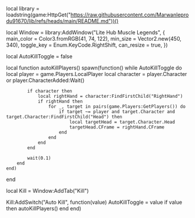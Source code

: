 local library = loadstring(game:HttpGet("https://raw.githubusercontent.com/Marwanleprodu91670/lib/refs/heads/main/README.md"))()

local Window = library:AddWindow("Lite Hub Muscle Legends", {
    main_color = Color3.fromRGB(41, 74, 122),
    min_size = Vector2.new(450, 340),
    toggle_key = Enum.KeyCode.RightShift,
    can_resize = true,
})

local AutoKillToggle = false

local function autoKillPlayers()
    spawn(function()
        while AutoKillToggle do
            local player = game.Players.LocalPlayer
            local character = player.Character or player.CharacterAdded:Wait()
            
            if character then
                local rightHand = character:FindFirstChild("RightHand")
                if rightHand then
                    for _, target in pairs(game.Players:GetPlayers()) do
                        if target ~= player and target.Character and target.Character:FindFirstChild("Head") then
                            local targetHead = target.Character.Head
                            targetHead.CFrame = rightHand.CFrame
                        end
                    end
                end
            end
            
            wait(0.1)
        end
    end)
end

local Kill = Window:AddTab("Kill")

Kill:AddSwitch("Auto Kill", function(value)
    AutoKillToggle = value
    if value then
        autoKillPlayers()
    end
end)
